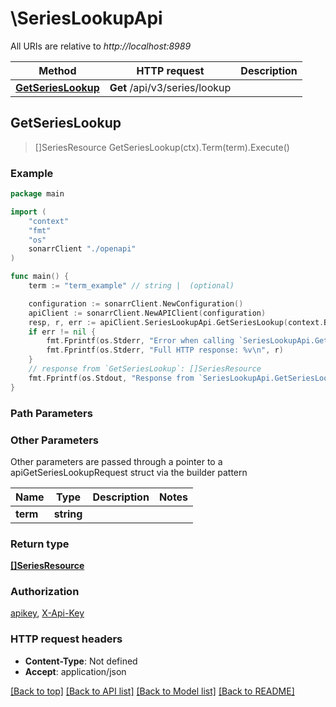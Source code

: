 # \SeriesLookupApi

All URIs are relative to *http://localhost:8989*

Method | HTTP request | Description
------------- | ------------- | -------------
[**GetSeriesLookup**](SeriesLookupApi.md#GetSeriesLookup) | **Get** /api/v3/series/lookup | 



## GetSeriesLookup

> []SeriesResource GetSeriesLookup(ctx).Term(term).Execute()



### Example

```go
package main

import (
    "context"
    "fmt"
    "os"
    sonarrClient "./openapi"
)

func main() {
    term := "term_example" // string |  (optional)

    configuration := sonarrClient.NewConfiguration()
    apiClient := sonarrClient.NewAPIClient(configuration)
    resp, r, err := apiClient.SeriesLookupApi.GetSeriesLookup(context.Background()).Term(term).Execute()
    if err != nil {
        fmt.Fprintf(os.Stderr, "Error when calling `SeriesLookupApi.GetSeriesLookup``: %v\n", err)
        fmt.Fprintf(os.Stderr, "Full HTTP response: %v\n", r)
    }
    // response from `GetSeriesLookup`: []SeriesResource
    fmt.Fprintf(os.Stdout, "Response from `SeriesLookupApi.GetSeriesLookup`: %v\n", resp)
}
```

### Path Parameters



### Other Parameters

Other parameters are passed through a pointer to a apiGetSeriesLookupRequest struct via the builder pattern


Name | Type | Description  | Notes
------------- | ------------- | ------------- | -------------
 **term** | **string** |  | 

### Return type

[**[]SeriesResource**](SeriesResource.md)

### Authorization

[apikey](../README.md#apikey), [X-Api-Key](../README.md#X-Api-Key)

### HTTP request headers

- **Content-Type**: Not defined
- **Accept**: application/json

[[Back to top]](#) [[Back to API list]](../README.md#documentation-for-api-endpoints)
[[Back to Model list]](../README.md#documentation-for-models)
[[Back to README]](../README.md)

